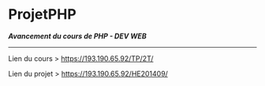 # ProjetPHP
**_Avancement du cours de PHP - DEV WEB_**   
<hr>
  
Lien du cours > https://193.190.65.92/TP/2T/   

Lien du projet > https://193.190.65.92/HE201409/ 